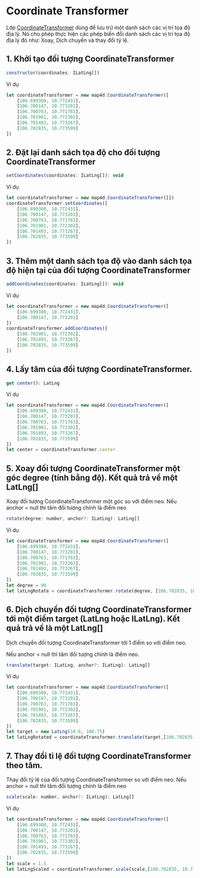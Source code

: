 # Coordinate Transformer

Lớp [CoordinateTransformer](/ipostmap-map/web/v1.0/reference/coordinates.md?id=coordinatetransformer) dùng để lưu trữ một danh sách các vị trí tọa độ địa lý. Nó cho phép thực hiện
các phép biến đổi danh sách các vị trí tọa độ địa lý đó như: Xoay, Dịch chuyển và thay đổi tỷ lệ.

## 1. Khởi tạo đối tượng CoordinateTransformer

```javascript
constructor(coordinates: ILatLng[])
```

Ví dụ

```javascript
let coordinateTransformer = new map4d.CoordinateTransformer([
    [106.699380, 10.772431],
    [106.700147, 10.773201],
    [106.700763, 10.771783],
    [106.701901, 10.772302],
    [106.701493, 10.773267],
    [106.702835, 10.773599]
])
```

## 2. Đặt lại danh sách tọa độ cho đối tượng CoordinateTransformer

```javascript
setCoordinates(coordinates: ILatLng[]): void
```

Ví dụ

```javascript
let coordinateTransformer = new map4d.CoordinateTransformer([])
coordinateTransformer.setCoordinates([
    [106.699380, 10.772431],
    [106.700147, 10.773201],
    [106.700763, 10.771783],
    [106.701901, 10.772302],
    [106.701493, 10.773267],
    [106.702835, 10.773599]
])
```

## 3. Thêm một danh sách tọa độ vào danh sách tọa độ hiện tại của đối tượng CoordinateTransformer 

```javascript
addCoordinates(coordinates: ILatLng[]): void
```

Ví dụ

```javascript
let coordinateTransformer = new map4d.CoordinateTransformer([
    [106.699380, 10.772431],
    [106.700147, 10.773201]
])
coordinateTransformer.addCoordinates([
    [106.701901, 10.772302],
    [106.701493, 10.773267],
    [106.702835, 10.773599]
])
```

## 4. Lấy tâm của đối tượng CoordinateTransformer.

```javascript
get center(): LatLng
```

Ví dụ

```javascript
let coordinateTransformer = new map4d.CoordinateTransformer([
    [106.699380, 10.772431],
    [106.700147, 10.773201],
    [106.700763, 10.771783],
    [106.701901, 10.772302],
    [106.701493, 10.773267],
    [106.702835, 10.773599]
])
let center = coordinateTransformer.center
```

## 5. Xoay đối tượng CoordinateTransformer một góc degree (tính bằng độ). Kết quả trả về một LatLng[]

Xoay đối tượng CoordinateTransformer một góc so với điểm neo. Nếu anchor = null thì tâm đối tượng chính là điểm neo

```javascript
rotate(degree: number, anchor?: ILatLng): LatLng[]
```

Ví dụ

```javascript
let coordinateTransformer = new map4d.CoordinateTransformer([
    [106.699380, 10.772431],
    [106.700147, 10.773201],
    [106.700763, 10.771783],
    [106.701901, 10.772302],
    [106.701493, 10.773267],
    [106.702835, 10.773599]
])
let degree = 90
let latLngRotate = coordinateTransformer.rotate(degree, [106.702835, 10.773599]) // xoay đối tượng quay quanh điểm neo
```

## 6. Dịch chuyển đối tượng CoordinateTransformer tới một điểm target (LatLng hoặc ILatLng). Kết quả trả về là một LatLng[]

Dịch chuyển đối tượng CoordinateTransformer tới 1 điểm so với điểm neo.

Nếu anchor = null thì tâm đối tượng chính là điểm neo.

```javascript
translate(target: ILatLng, anchor?: ILatLng): LatLng[]
```

Ví dụ

```javascript
let coordinateTransformer = new map4d.CoordinateTransformer([
    [106.699380, 10.772431],
    [106.700147, 10.773201],
    [106.700763, 10.771783],
    [106.701901, 10.772302],
    [106.701493, 10.773267],
    [106.702835, 10.773599]
])
let target = new LatLng(10.6, 106.75)
let latLngRotated = coordinateTransformer.translate(target,[106.702835, 10.773599])
```

## 7. Thay đổi tỉ lệ đối tượng CoordinateTransformer theo tâm.

Thay đổi tỷ lệ của đối tượng CoordinateTransformer so với điểm neo. Nếu anchor = null thì tâm đối tượng chính là điểm neo

```javascript
scale(scale: number, anchor?: ILatLng): LatLng[]
```

Ví dụ

```javascript
let coordinateTransformer = new map4d.CoordinateTransformer([
    [106.699380, 10.772431],
    [106.700147, 10.773201],
    [106.700763, 10.771783],
    [106.701901, 10.772302],
    [106.701493, 10.773267],
    [106.702835, 10.773599]
])
let scale = 1.5
let latLngScaled = coordinateTransformer.scale(scale,[106.702835, 10.773599])
```

